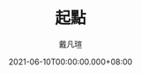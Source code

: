 ---
issue: 432
title: 起點
author: 戴凡瑄
date: 2021-06-10T00:00:00.000+08:00
topic: 生活
difficulty: 1
wikidata: Q131449286
wikidata_link: https://www.wikidata.org/wiki/Q131449286
author_wikidata_link: https://www.wikidata.org/wiki/Q131448470
author_wikidata: Q131448470
---